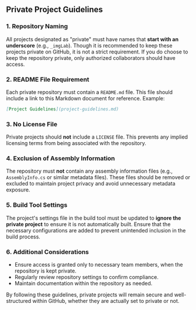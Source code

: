 ﻿## Private Project Guidelines

### 1. Repository Naming
All projects designated as "private" must have names that **start with an underscore** (e.g., `_imgLab`). Though it is recommended to keep these projects private on GitHub, it is not a strict requirement. If you do choose to keep the repository private, only authorized collaborators should have access.

### 2. README File Requirement
Each private repository must contain a `README.md` file. This file should include a link to this Markdown document for reference. Example:

```md
[Project Guidelines](project-guidelines.md)
```

### 3. No License File
Private projects should **not** include a `LICENSE` file. This prevents any implied licensing terms from being associated with the repository.

### 4. Exclusion of Assembly Information
The repository must **not** contain any assembly information files (e.g., `AssemblyInfo.cs` or similar metadata files). These files should be removed or excluded to maintain project privacy and avoid unnecessary metadata exposure.

### 5. Build Tool Settings
The project's settings file in the build tool must be updated to **ignore the private project** to ensure it is not automatically built. Ensure that the necessary configurations are added to prevent unintended inclusion in the build process.

### 6. Additional Considerations
- Ensure access is granted only to necessary team members, when the repository is kept private.
- Regularly review repository settings to confirm compliance.
- Maintain documentation within the repository as needed.

By following these guidelines, private projects will remain secure and well-structured within GitHub, whether they are actually set to private or not.
